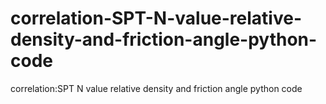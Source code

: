 # correlation-SPT-N-value-relative-density-and-friction-angle-python-code
correlation:SPT N value relative density and friction angle python code
